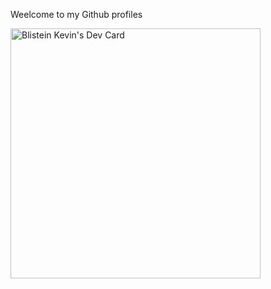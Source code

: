 Weelcome to my Github profiles

<a href="https://app.daily.dev/Gyounke"><img src="https://api.daily.dev/devcards/be56ded616fa4d7ca6d167e2170f998c.png?r=0s8" width="400" alt="Blistein Kevin's Dev Card"/></a>
